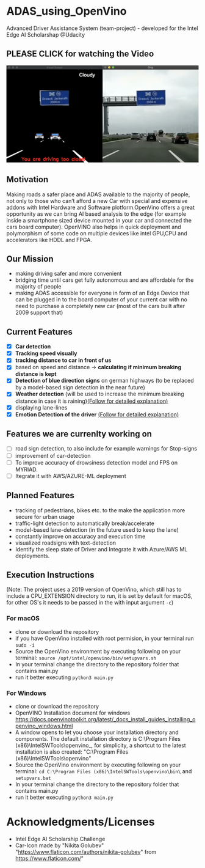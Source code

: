 # ADAS_using_OpenVino
Advanced Driver Assistance System (team-project) - developed for the Intel Edge AI Scholarshap @Udacity


## PLEASE CLICK for watching the Video
[![example_output_vid](Self-developed-ADAS/output_example.png)](https://youtu.be/mfI0uvXCe48)

## Motivation
Making roads a safer place and ADAS available to the majority of people, not only to those who can’t afford a new Car with special and expensive addons with Intel Hardware and Software plotform.OpenVino offers a great opportunity as we can bring AI based analysis to the edge (for example inside a smartphone sized device mounted in your car and connected the cars board computer). OpenVINO also helps in quick deployment and polymorphism of some code on multiple devices like intel GPU,CPU and accelerators like HDDL and FPGA.

## Our Mission
- making driving safer and more convenient
- bridging time until cars get fully autonomous and are affordable for the majority of people
- making ADAS accessible for everyone in form of an Edge Device that can be plugged in to the board computer of your current car with no need to purchase a completely new car (most of the cars built after 2009 support that)

## Current Features
- [x] **Car detection**
- [x] **Tracking speed visually**
- [x] **tracking distance to car in front of us**
- [x] based on speed and distance -> **calculating if minimum breaking distance is kept**
- [x] **Detection of blue direction signs** on german highways (to be replaced by a model-based sign detection in the near future)
- [x] **Weather detection** (will be used to increase the minimum breaking distance in case it is raining)[(Follow for detailed explanation)](Weather_Classification)
- [x] displaying lane-lines
- [x] **Emotion Detection of the driver** [(Follow for detailed explanation)](DriverEmotionDetection)

## Features we are currenlty working on
- [ ] road sign detection, to also include for example warnings for Stop-signs
- [ ] improvement of car-detection
- [ ] To improve accuracy of drowsiness detection model  and FPS on MYRIAD.
- [ ] Itegrate it with AWS/AZURE-ML deployment

## Planned Features
- tracking of pedestrians, bikes etc. to the make the application more secure for urban usage
- traffic-light detection to automatically break/accelerate
- model-based lane-detection (in the future used to keep the lane)
- constantly improve on accuracy and execution time
- visualized roadsigns with text-detection
- Identify the sleep state of Driver and Integrate it with Azure/AWS ML deployments.

## Execution Instructions
(Note: The project uses a 2019 version of OpenVino, which still has to include a CPU_EXTENSION directory to run, it is set by default for macOS, for other OS's it needs to be passed in the with input argument ```-c```)
### For macOS
- clone or download the repository
- if you have OpenVino installed with root permision, in your terminal run ```sudo -i```
- Source the OpenVino environment by executing following on your terminal: ```source /opt/intel/openvino/bin/setupvars.sh```
- In your terminal change the directory to the repository folder that contains main.py
- run it better executing ```python3 main.py```

### For Windows
- clone or download the repository
- OpenVINO Installation document for windows https://docs.openvinotoolkit.org/latest/_docs_install_guides_installing_openvino_windows.html
-  A window opens to let you choose your installation directory and components. The default installation directory is C:\Program Files (x86)\IntelSWTools\openvino_<version>, for simplicity, a shortcut to the latest installation is also created: "C:\Program Files (x86)\IntelSWTools\openvino"
- Source the OpenVino environment by executing following on your terminal: ```cd C:\Program Files (x86)\IntelSWTools\openvino\bin\``` and ```setupvars.bat```
- In your terminal change the directory to the repository folder that contains main.py
- run it better executing ```python3 main.py```



# Acknowledgments/Licenses
- Intel Edge AI Scholarship Challenge
- Car-Icon made by "Nikita Golubev" "https://www.flaticon.com/authors/nikita-golubev" from https://www.flaticon.com/"
